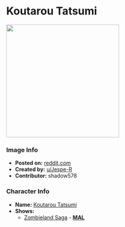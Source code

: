 # Koutarou Tatsumi

<img src="https://raw.githubusercontent.com/shadow578/Project-Padoru/master/Padoru/U_Jespe-R/zombieland-saga-koutarou-tatsumi.png" height="300">

### Image Info
* **Posted on:**     [reddit.com](https://www.reddit.com/r/Padoru/comments/fqtr4p/daily_padoru_88_koutarou_tatsumi_zombieland_saga/)
* **Created by:**    [u/Jespe-R](https://github.com/shadow578/Project-Padoru/blob/master/table-of-contents/creators/uJespeR.md)
* **Contributor:**   shadow578

### Character Info
* **Name:**   [Koutarou Tatsumi](https://myanimelist.net/character/164575)
* **Shows:**
  * [Zombieland Saga](https://github.com/shadow578/Project-Padoru/blob/master/table-of-contents/shows/ZombielandSaga.md) - [__MAL__](https://myanimelist.net/anime/37976/Zombieland_Saga)


